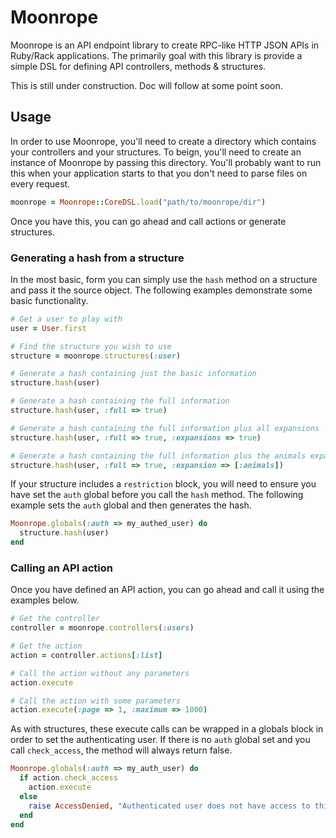 # Moonrope

Moonrope is an API endpoint library to create RPC-like HTTP JSON APIs in Ruby/Rack applications. 
The primarily goal with this library is provide a simple DSL for defining API controllers, 
methods & structures.

This is still under construction. Doc will follow at some point soon.

## Usage

In order to use Moonrope, you'll need to create a directory which contains your controllers
and your structures. To beign, you'll need to create an instance of Moonrope by passing
this directory. You'll probably want to run this when your application starts to that you don't
need to parse files on every request.

```ruby
moonrope = Moonrope::CoreDSL.load("path/to/moonrope/dir")
```

Once you have this, you can go ahead and call actions or generate structures. 

### Generating a hash from a structure

In the most basic, form you can simply use the `hash` method on a structure and pass it the
source object. The following examples demonstrate some basic functionality.

```ruby
# Get a user to play with
user = User.first

# Find the structure you wish to use
structure = moonrope.structures(:user)

# Generate a hash containing just the basic information
structure.hash(user)                                   

# Generate a hash containing the full information  
structure.hash(user, :full => true)

# Generate a hash containing the full information plus all expansions
structure.hash(user, :full => true, :expansions => true)

# Generate a hash containing the full information plus the animals expansion only
structure.hash(user, :full => true, :expansion => [:animals])
```

If your structure includes a `restriction` block, you will need to ensure you have set
the `auth` global before you call the `hash` method. The following example sets the
`auth` global and then generates the hash.

```ruby
Moonrope.globals(:auth => my_authed_user) do
  structure.hash(user)
end
```

### Calling an API action

Once you have defined an API action, you can go ahead and call it using the examples 
below.

```ruby
# Get the controller
controller = moonrope.controllers(:users)

# Get the action
action = controller.actions[:list]

# Call the action without any parameters
action.execute

# Call the action with some parameters
action.execute(:page => 1, :maximum => 1000)
```

As with structures, these execute calls can be wrapped in a globals block in order to
set the authenticating user. If there is no `auth` global set and you call `check_access`,
the method will always return false.

```ruby
Moonrope.globals(:auth => my_auth_user) do
  if action.check_access
    action.execute
  else
    raise AccessDenied, "Authenticated user does not have access to this action."
  end  
end
```
